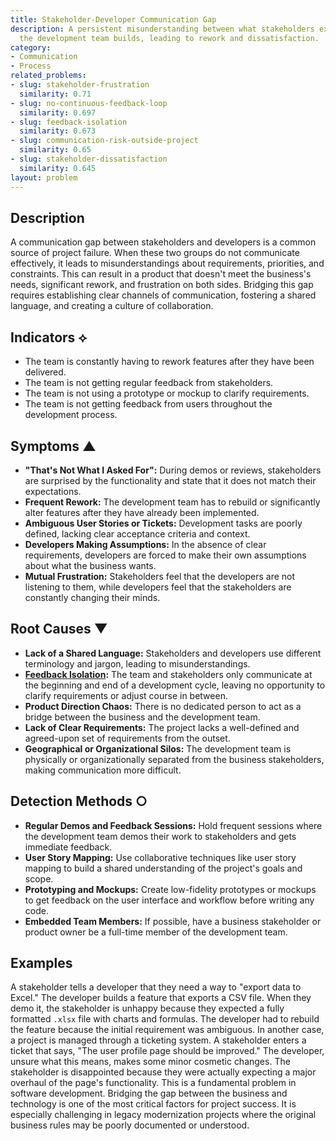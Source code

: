 ```yaml
---
title: Stakeholder-Developer Communication Gap
description: A persistent misunderstanding between what stakeholders expect and what
  the development team builds, leading to rework and dissatisfaction.
category:
- Communication
- Process
related_problems:
- slug: stakeholder-frustration
  similarity: 0.71
- slug: no-continuous-feedback-loop
  similarity: 0.697
- slug: feedback-isolation
  similarity: 0.673
- slug: communication-risk-outside-project
  similarity: 0.65
- slug: stakeholder-dissatisfaction
  similarity: 0.645
layout: problem
---
```


## Description
A communication gap between stakeholders and developers is a common source of project failure. When these two groups do not communicate effectively, it leads to misunderstandings about requirements, priorities, and constraints. This can result in a product that doesn't meet the business's needs, significant rework, and frustration on both sides. Bridging this gap requires establishing clear channels of communication, fostering a shared language, and creating a culture of collaboration.

## Indicators ⟡
- The team is constantly having to rework features after they have been delivered.
- The team is not getting regular feedback from stakeholders.
- The team is not using a prototype or mockup to clarify requirements.
- The team is not getting feedback from users throughout the development process.

## Symptoms ▲

- **"That's Not What I Asked For":** During demos or reviews, stakeholders are surprised by the functionality and state that it does not match their expectations.
- **Frequent Rework:** The development team has to rebuild or significantly alter features after they have already been implemented.
- **Ambiguous User Stories or Tickets:** Development tasks are poorly defined, lacking clear acceptance criteria and context.
- **Developers Making Assumptions:** In the absence of clear requirements, developers are forced to make their own assumptions about what the business wants.
- **Mutual Frustration:** Stakeholders feel that the developers are not listening to them, while developers feel that the stakeholders are constantly changing their minds.

## Root Causes ▼

- **Lack of a Shared Language:** Stakeholders and developers use different terminology and jargon, leading to misunderstandings.
- **[Feedback Isolation](feedback-isolation.md):** The team and stakeholders only communicate at the beginning and end of a development cycle, leaving no opportunity to clarify requirements or adjust course in between.
- **Product Direction Chaos:** There is no dedicated person to act as a bridge between the business and the development team.
- **Lack of Clear Requirements:** The project lacks a well-defined and agreed-upon set of requirements from the outset.
- **Geographical or Organizational Silos:** The development team is physically or organizationally separated from the business stakeholders, making communication more difficult.

## Detection Methods ○

- **Regular Demos and Feedback Sessions:** Hold frequent sessions where the development team demos their work to stakeholders and gets immediate feedback.
- **User Story Mapping:** Use collaborative techniques like user story mapping to build a shared understanding of the project's goals and scope.
- **Prototyping and Mockups:** Create low-fidelity prototypes or mockups to get feedback on the user interface and workflow before writing any code.
- **Embedded Team Members:** If possible, have a business stakeholder or product owner be a full-time member of the development team.

## Examples
A stakeholder tells a developer that they need a way to "export data to Excel." The developer builds a feature that exports a CSV file. When they demo it, the stakeholder is unhappy because they expected a fully formatted `.xlsx` file with charts and formulas. The developer had to rebuild the feature because the initial requirement was ambiguous. In another case, a project is managed through a ticketing system. A stakeholder enters a ticket that says, "The user profile page should be improved." The developer, unsure what this means, makes some minor cosmetic changes. The stakeholder is disappointed because they were actually expecting a major overhaul of the page's functionality. This is a fundamental problem in software development. Bridging the gap between the business and technology is one of the most critical factors for project success. It is especially challenging in legacy modernization projects where the original business rules may be poorly documented or understood.